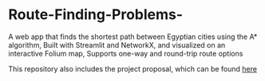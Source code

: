 # Route-Finding-Problems-
 A web app that finds the shortest path between Egyptian cities using the A* algorithm, Built with Streamlit and NetworkX, and visualized on an interactive Folium map, Supports one-way and round-trip route options

This repository also includes the project proposal, which can be found [here](https://www.canva.com/design/DAGl8pTBeuI/Dro5Mi8V6Q1W-ZXsBqOhYw/edit?utm_content=DAGl8pTBeuI&utm_campaign=designshare&utm_medium=link2&utm_source=sharebutton)

